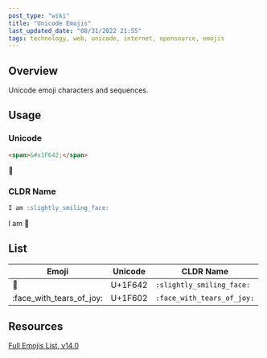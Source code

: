 ```yaml
---
post_type: "wiki" 
title: "Unicode Emojis"
last_updated_date: "08/31/2022 21:55"
tags: technology, web, unicode, internet, opensource, emojis 
---
```


## Overview

Unicode emoji characters and sequences.

## Usage

### Unicode

```html
<span>&#x1F642;</span>
```

<span>&#x1F642;</span>

### CLDR Name

```markdown
I am :slightly_smiling_face:
```

I am :slightly_smiling_face:

## List

| Emoji | Unicode | CLDR Name |
| - | - | - |
| :slightly_smiling_face: | U+1F642 | `:slightly_smiling_face:` |
| :face_with_tears_of_joy: | U+1F602 | `:face_with_tears_of_joy:` | 

## Resources

[Full Emojis List, v14.0](https://unicode.org/emoji/charts/full-emoji-list.html)
